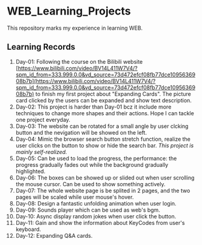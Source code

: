 # WEB_Learning_Projects
This repository marks my experience in learning WEB.

## Learning Records
1. Day-01: Following the course on the Bilibili website  [https://www.bilibili.com/video/BV14L411W7V4/?spm_id_from=333.999.0.0&vd_source=73d472efcf08fb77dce1095636908b7b](https://www.bilibili.com/video/BV14L411W7V4/?spm_id_from=333.999.0.0&vd_source=73d472efcf08fb77dce1095636908b7b) to finish my first project about "Expanding Cards". The picture card clicked by the users can be expanded and show text description.
2. Day-02: This project is harder than Day-01 bcz it include more techniques to change more shapes and their actions. Hope I can tackle one project everyday.
3. Day-03: The website can be rotated for a small angle by user clcking button and the nevigation will be showed on the left.
4. Day-04: Mimic the browser search button stretch function, realize the user clicks on the button to show or hide the search bar. *This project is mainly self-realized.*
5. Day-05: Can be used to load the progress, the performance: the progress gradually fades out while the background gradually highlighted.
6. Day-06: The boxes can be showed up or slided out when user scrolling the mouse cursor. Can be used to show something actively.
7. Day-07: The whole website page is be splited in 2 pages, and the two pages will be scaled while user mouse's hover.
8. Day-08: Design a fantastic unfolding animation when user login.
9. Day-09: Sounds player which can be used as web's bgm.
10. Day-10: Async display random jokes when user click the button.
11. Day-11: Gain and show the information about KeyCodes from user's keyboard.
12. Day-12: Expanding Q&A cards.
